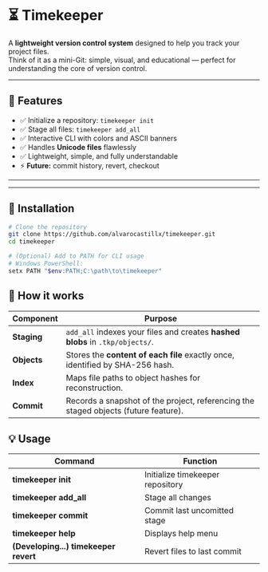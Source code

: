# ⏳ Timekeeper

          
          

          
          

A **lightweight version control system** designed to help you track your project files.  
Think of it as a mini-Git: simple, visual, and educational — perfect for understanding the core of version control.

---

## 🎯 Features

- ✅ Initialize a repository: `timekeeper init`  
- ✅ Stage all files: `timekeeper add_all`  
- ✅ Interactive CLI with colors and ASCII banners  
- ✅ Handles **Unicode files** flawlessly  
- ✅ Lightweight, simple, and fully understandable  
- ⚡ **Future:** commit history, revert, checkout  

---

---

## 🚀 Installation

```bash
# Clone the repository
git clone https://github.com/alvarocastillx/timekeeper.git
cd timekeeper

# (Optional) Add to PATH for CLI usage
# Windows PowerShell:
setx PATH "$env:PATH;C:\path\to\timekeeper"
```

## 🔧 How it works
| Component  | Purpose |
|------------|---------|
| **Staging** | `add_all` indexes your files and creates **hashed blobs** in `.tkp/objects/`. |
| **Objects** | Stores the **content of each file** exactly once, identified by SHA-256 hash. |
| **Index** | Maps file paths to object hashes for reconstruction. |
| **Commit** | Records a snapshot of the project, referencing the staged objects (future feature). |

## 💡 Usage
| Command  | Function |
|------------|---------|
| **timekeeper init** | Initialize timekeeper repository |
| **timekeeper add_all** | Stage all changes |
| **timekeeper commit** | Commit last uncomitted stage |
| **timekeeper help** | Displays help menu |
| **(Developing...) timekeeper revert** | Revert files to last commit |

